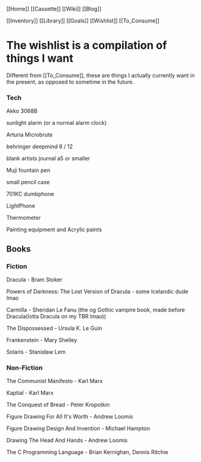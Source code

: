 [[Home]]
[[Cassette]]
[[Wiki]]
[[Blog]]

[[Inventory]]
[[Library]]
[[Goals]]
[[Wishlist]]
[[To_Consume]]

# The wishlist is a compilation of things I want
Different from [[To_Consume]], these are things I actually currently want in the present, as opposed to sometime in the future.

### Tech

Akko 3068B

sunlight alarm (or a normal alarm clock)

Arturia Microbrute

behringer deepmind 6 / 12

blank artists journal a5 or smaller

Muji fountain pen

small pencil case

701KC dumbphone

LightPhone

Thermometer

Painting equipment and Acrylic paints

## Books
### Fiction
Dracula - Bram Stoker

Powers of Darkness: The Lost Version of Dracula - some Icelandic dude lmao

Carmilla - Sheridan Le Fanu (the og Gothic vampire book, made before Dracula(lotta Dracula on my TBR lmao))

The Dispossessed - Ursula K. Le Guin

Frankenstein - Mary Shelley

Solaris - Stanisław Lem

### Non-Fiction
The Communist Manifesto - Karl Marx

Kaptial - Karl Marx

The Conquest of Bread - Peter Kropotkin

Figure Drawing For All It's Worth - Andrew Loomis

Figure Drawing Design And Invention - Michael Hampton

Drawing The Head And Hands - Andrew Loomis

The C Programming Language - Brian Kernighan, Dennis Ritchie
